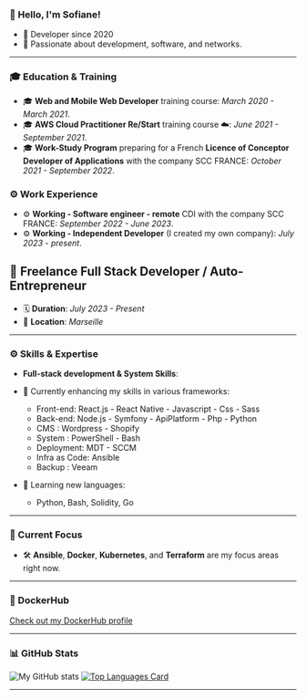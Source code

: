 ### 👋 Hello, I'm Sofiane!

- 📖 Developer since 2020
- 💬 Passionate about development, software, and networks.

---

### 🎓 Education & Training
- 🎓 **Web and Mobile Web Developer** training course: *March 2020 - March 2021*.
- 🎓 **AWS Cloud Practitioner Re/Start** training course ☁️: *June 2021 - September 2021*.
- 🎓 **Work-Study Program** preparing for a French **Licence of Conceptor Developer of Applications** with the company SCC FRANCE: *October 2021 - September 2022*.

### ⚙️ Work Experience
- ⚙️ **Working - Software engineer - remote** CDI with the company SCC FRANCE: *September 2022 - June 2023*.
- ⚙️ **Working - Independent Developer** (I created my own company): *July 2023 - present*.

## 💼 Freelance Full Stack Developer / Auto-Entrepreneur

- 🗓️ **Duration**: *July 2023 - Present*
- 📍 **Location**: *Marseille*

---

### ⚙️ Skills & Expertise
- **Full-stack development & System Skills**: 
- 🌱 Currently enhancing my skills in various frameworks:
  - Front-end: React.js - React Native - Javascript - Css - Sass
  - Back-end: Node.js - Symfony - ApiPlatform - Php - Python
  - CMS : Wordpress - Shopify
  - System : PowerShell - Bash
  - Deployment: MDT - SCCM
  - Infra as Code: Ansible
  - Backup : Veeam
    
- 🌱 Learning new languages:
  - Python, Bash, Solidity, Go
    
---

### 🚀 Current Focus
- 🛠️ **Ansible**, **Docker**, **Kubernetes**, and **Terraform** are my focus areas right now.

---

### 🐳 DockerHub
[Check out my DockerHub profile](https://hub.docker.com/u/swattiez)

---

### 📊 GitHub Stats
![My GitHub stats](https://github-readme-stats.vercel.app/api?username=sofiane-wattiez&count_private=True&theme=gotham&show_icons=true)
[![Top Languages Card](https://github-readme-stats.vercel.app/api/top-langs/?username=sofiane-wattiez&langs_count=10&hide=html,procfile&theme=gotham)](https://github.com/sofiane-wattiez/github-readme-stats)

---
